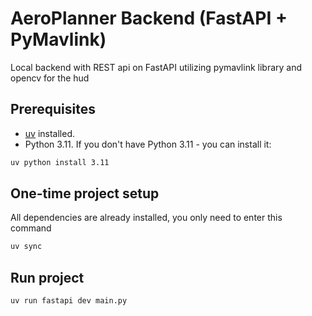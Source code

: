 # AeroPlanner Backend (FastAPI + PyMavlink)

Local backend with REST api on FastAPI utilizing pymavlink library and opencv for the hud

## Prerequisites
- [uv](https://github.com/astral-sh/uv) installed.
- Python 3.11. If you don't have Python 3.11 - you can install it:
```bash
uv python install 3.11
```


## One-time project setup
All dependencies are already installed, you only need to enter this command
```bash
uv sync
```

## Run project
```bash
uv run fastapi dev main.py
```